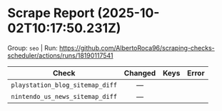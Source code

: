 # Scrape Report (2025-10-02T10:17:50.231Z)

Group: `seo`  |  Run: https://github.com/AlbertoRoca96/scraping-checks-scheduler/actions/runs/18190117541

| Check | Changed | Keys | Error |
|---|:---:|:--|:--|
| `playstation_blog_sitemap_diff` | — |  |  |
| `nintendo_us_news_sitemap_diff` | — |  |  |
